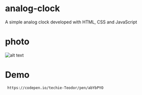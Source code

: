# analog-clock
A simple analog clock developed with HTML, CSS and JavaScript

# photo
![alt text](https://i.imgur.com/lOZ7H9H.png)

# Demo

``` https://codepen.io/techie-Teodor/pen/abYbPYO```